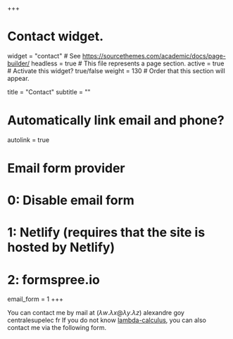 +++
# Contact widget.
widget = "contact"  # See https://sourcethemes.com/academic/docs/page-builder/
headless = true  # This file represents a page section.
active = true  # Activate this widget? true/false
weight = 130  # Order that this section will appear.

title = "Contact"
subtitle = ""

# Automatically link email and phone?
autolink = true

# Email form provider
#   0: Disable email form
#   1: Netlify (requires that the site is hosted by Netlify)
#   2: formspree.io
email_form = 1
+++

You can contact me by mail at $(\lambda w. \lambda x @ \lambda y . \lambda z)$ alexandre goy centralesupelec fr 
If you do not know [lambda-calculus](https://en.wikipedia.org/wiki/Lambda_calculus), you can also contact me via the following form.
